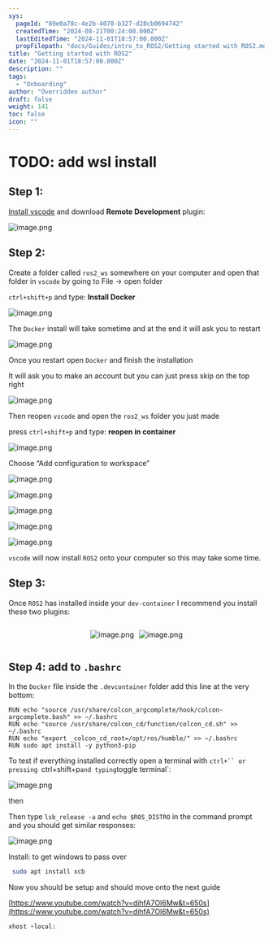 ```yaml
---
sys:
  pageId: "89e0a78c-4e2b-4070-b327-d28cb0694742"
  createdTime: "2024-08-21T00:24:00.000Z"
  lastEditedTime: "2024-11-01T18:57:00.000Z"
  propFilepath: "docs/Guides/intro_to_ROS2/Getting started with ROS2.md"
title: "Getting started with ROS2"
date: "2024-11-01T18:57:00.000Z"
description: ""
tags:
  - "Onboarding"
author: "Overridden author"
draft: false
weight: 141
toc: false
icon: ""
---
```


# TODO: add wsl install

## Step 1:

[Install vscode](https://code.visualstudio.com/download) and download **Remote Development** plugin:

![image.png](https://prod-files-secure.s3.us-west-2.amazonaws.com/d518164a-d88e-44d1-a4ee-3adb3bd8bce0/efb52993-1881-4a40-b95e-6f020334f022/image.png?X-Amz-Algorithm=AWS4-HMAC-SHA256&X-Amz-Content-Sha256=UNSIGNED-PAYLOAD&X-Amz-Credential=ASIAZI2LB466X7UC342G%2F20250224%2Fus-west-2%2Fs3%2Faws4_request&X-Amz-Date=20250224T230741Z&X-Amz-Expires=3600&X-Amz-Security-Token=IQoJb3JpZ2luX2VjEP7%2F%2F%2F%2F%2F%2F%2F%2F%2F%2FwEaCXVzLXdlc3QtMiJHMEUCID6TlyVjiSph5U2NCMKzIzddhmk%2FLtI%2FggDh%2F9h7%2Fj2xAiEA6Vtc%2BwtgaQNaUVQw9ujPai%2BbhJhSW%2FA1Qz2c8yzDDAAq%2FwMINxAAGgw2Mzc0MjMxODM4MDUiDKAqDlvzgxqVWz%2FC3SrcA7EJ3NaNFkx4Dx7H3aEnwajGo1gtWaf5lDJS%2BAtbmnKRCLzWZgYLAnLD2lIwX2tcGDLUcjOqXrhD8aghilICMQ%2F6AGspQtxyEIB1k8rD7tdB%2FuqL7b9%2FykBDVg3PM76CjfUS%2FrIBR4JaJoi%2F8ct8oLFtNfChRdAbsTgqYOFGjMCrW64uzyXSKLMDx32sf0MVd3RQ4UfUXAv0JR2MEbf0nAl4itd6XaPVjbKdaaWkhn%2FIX4T4dy8Hk2QZelve306xBLtqtDRhqlAS%2FQr6S0lWY%2BJOF1UTL8AZGY2Tpwn8dzpzgVQbIK8RkfnKSnyf1bgltAs5zyTPwHsOKnktJY34W2othCQ5a0Q1XSjpEoLZHJIHhLDNxYGagLkEKq2x1b4SrpFYfH8DuJuzeQpi3PBySd8rRzxSb%2BRK1Dm6ZntHhDBrxPXRRydZIIkIkuiQSFHEO8fj926LRxi1Vpau2T6Llk8Bh4LgsKD5OHXrs2e9Qv2CZkTsHBGZWEmY5pi6TK7ksz4tIVLNERHWrTACJdmUTAtp5cJ3Aqzj6V1ZsbLFSJ2xTprJ1qlwahKDj%2BkkB6n3fw2MhMcnM2uYTedGBANrqfCBHJzurPh4ItRT93jxEZRAbXeWOeMzjg6bIFF6MNLV870GOqUBIfpyo3b1%2BOuj0ZOuhQ1TKRxTcbez6u1QsHHYhWAWe2SqTqXozPb5FcJd1Y2MlT%2FYfKor%2BsgaAM5VRaxhLkH2KHgD6NTt3kKPtM3OOIzN4WPcaIyddkLz4bo3V%2BqCgvpULmrjsY%2BUZ1JmnTS5GCcQDSWUhdDZmWPtH1Az%2F%2Fj02tY9o2TBHBq5D3GihzHmuoWPiVZVxJe9SW3dT0RYap5YpJzKKjUe&X-Amz-Signature=2194e1545f1be04a982cb87cb83af2d3f08d5da573819fe49c9e469923ca5d65&X-Amz-SignedHeaders=host&x-id=GetObject)

## Step 2:

Create a folder called `ros2_ws` somewhere on your computer and open that folder in `vscode` by going to File → open folder 

`ctrl+shift+p` and type: **Install Docker**

![image.png](https://prod-files-secure.s3.us-west-2.amazonaws.com/d518164a-d88e-44d1-a4ee-3adb3bd8bce0/2269dc0e-1cd5-47ff-bceb-c04ad9b2eab0/image.png?X-Amz-Algorithm=AWS4-HMAC-SHA256&X-Amz-Content-Sha256=UNSIGNED-PAYLOAD&X-Amz-Credential=ASIAZI2LB466X7UC342G%2F20250224%2Fus-west-2%2Fs3%2Faws4_request&X-Amz-Date=20250224T230741Z&X-Amz-Expires=3600&X-Amz-Security-Token=IQoJb3JpZ2luX2VjEP7%2F%2F%2F%2F%2F%2F%2F%2F%2F%2FwEaCXVzLXdlc3QtMiJHMEUCID6TlyVjiSph5U2NCMKzIzddhmk%2FLtI%2FggDh%2F9h7%2Fj2xAiEA6Vtc%2BwtgaQNaUVQw9ujPai%2BbhJhSW%2FA1Qz2c8yzDDAAq%2FwMINxAAGgw2Mzc0MjMxODM4MDUiDKAqDlvzgxqVWz%2FC3SrcA7EJ3NaNFkx4Dx7H3aEnwajGo1gtWaf5lDJS%2BAtbmnKRCLzWZgYLAnLD2lIwX2tcGDLUcjOqXrhD8aghilICMQ%2F6AGspQtxyEIB1k8rD7tdB%2FuqL7b9%2FykBDVg3PM76CjfUS%2FrIBR4JaJoi%2F8ct8oLFtNfChRdAbsTgqYOFGjMCrW64uzyXSKLMDx32sf0MVd3RQ4UfUXAv0JR2MEbf0nAl4itd6XaPVjbKdaaWkhn%2FIX4T4dy8Hk2QZelve306xBLtqtDRhqlAS%2FQr6S0lWY%2BJOF1UTL8AZGY2Tpwn8dzpzgVQbIK8RkfnKSnyf1bgltAs5zyTPwHsOKnktJY34W2othCQ5a0Q1XSjpEoLZHJIHhLDNxYGagLkEKq2x1b4SrpFYfH8DuJuzeQpi3PBySd8rRzxSb%2BRK1Dm6ZntHhDBrxPXRRydZIIkIkuiQSFHEO8fj926LRxi1Vpau2T6Llk8Bh4LgsKD5OHXrs2e9Qv2CZkTsHBGZWEmY5pi6TK7ksz4tIVLNERHWrTACJdmUTAtp5cJ3Aqzj6V1ZsbLFSJ2xTprJ1qlwahKDj%2BkkB6n3fw2MhMcnM2uYTedGBANrqfCBHJzurPh4ItRT93jxEZRAbXeWOeMzjg6bIFF6MNLV870GOqUBIfpyo3b1%2BOuj0ZOuhQ1TKRxTcbez6u1QsHHYhWAWe2SqTqXozPb5FcJd1Y2MlT%2FYfKor%2BsgaAM5VRaxhLkH2KHgD6NTt3kKPtM3OOIzN4WPcaIyddkLz4bo3V%2BqCgvpULmrjsY%2BUZ1JmnTS5GCcQDSWUhdDZmWPtH1Az%2F%2Fj02tY9o2TBHBq5D3GihzHmuoWPiVZVxJe9SW3dT0RYap5YpJzKKjUe&X-Amz-Signature=1e36c061701aff4cd27e3f60d9ebe71d037b0283b5a258701394498f2ccc8019&X-Amz-SignedHeaders=host&x-id=GetObject)

The `Docker` install will take sometime and at the end it will ask you to restart

![image.png](https://prod-files-secure.s3.us-west-2.amazonaws.com/d518164a-d88e-44d1-a4ee-3adb3bd8bce0/ed233f78-be33-4b1f-b89c-9c346c0e961e/image.png?X-Amz-Algorithm=AWS4-HMAC-SHA256&X-Amz-Content-Sha256=UNSIGNED-PAYLOAD&X-Amz-Credential=ASIAZI2LB466X7UC342G%2F20250224%2Fus-west-2%2Fs3%2Faws4_request&X-Amz-Date=20250224T230741Z&X-Amz-Expires=3600&X-Amz-Security-Token=IQoJb3JpZ2luX2VjEP7%2F%2F%2F%2F%2F%2F%2F%2F%2F%2FwEaCXVzLXdlc3QtMiJHMEUCID6TlyVjiSph5U2NCMKzIzddhmk%2FLtI%2FggDh%2F9h7%2Fj2xAiEA6Vtc%2BwtgaQNaUVQw9ujPai%2BbhJhSW%2FA1Qz2c8yzDDAAq%2FwMINxAAGgw2Mzc0MjMxODM4MDUiDKAqDlvzgxqVWz%2FC3SrcA7EJ3NaNFkx4Dx7H3aEnwajGo1gtWaf5lDJS%2BAtbmnKRCLzWZgYLAnLD2lIwX2tcGDLUcjOqXrhD8aghilICMQ%2F6AGspQtxyEIB1k8rD7tdB%2FuqL7b9%2FykBDVg3PM76CjfUS%2FrIBR4JaJoi%2F8ct8oLFtNfChRdAbsTgqYOFGjMCrW64uzyXSKLMDx32sf0MVd3RQ4UfUXAv0JR2MEbf0nAl4itd6XaPVjbKdaaWkhn%2FIX4T4dy8Hk2QZelve306xBLtqtDRhqlAS%2FQr6S0lWY%2BJOF1UTL8AZGY2Tpwn8dzpzgVQbIK8RkfnKSnyf1bgltAs5zyTPwHsOKnktJY34W2othCQ5a0Q1XSjpEoLZHJIHhLDNxYGagLkEKq2x1b4SrpFYfH8DuJuzeQpi3PBySd8rRzxSb%2BRK1Dm6ZntHhDBrxPXRRydZIIkIkuiQSFHEO8fj926LRxi1Vpau2T6Llk8Bh4LgsKD5OHXrs2e9Qv2CZkTsHBGZWEmY5pi6TK7ksz4tIVLNERHWrTACJdmUTAtp5cJ3Aqzj6V1ZsbLFSJ2xTprJ1qlwahKDj%2BkkB6n3fw2MhMcnM2uYTedGBANrqfCBHJzurPh4ItRT93jxEZRAbXeWOeMzjg6bIFF6MNLV870GOqUBIfpyo3b1%2BOuj0ZOuhQ1TKRxTcbez6u1QsHHYhWAWe2SqTqXozPb5FcJd1Y2MlT%2FYfKor%2BsgaAM5VRaxhLkH2KHgD6NTt3kKPtM3OOIzN4WPcaIyddkLz4bo3V%2BqCgvpULmrjsY%2BUZ1JmnTS5GCcQDSWUhdDZmWPtH1Az%2F%2Fj02tY9o2TBHBq5D3GihzHmuoWPiVZVxJe9SW3dT0RYap5YpJzKKjUe&X-Amz-Signature=01f28fb12a15c5d2462ac3f659819c33c1542bbd4b109f71a7d780038254c5c1&X-Amz-SignedHeaders=host&x-id=GetObject)

Once you restart open `Docker` and finish the installation

It will ask you to make an account but you can just press skip on the top right

![image.png](https://prod-files-secure.s3.us-west-2.amazonaws.com/d518164a-d88e-44d1-a4ee-3adb3bd8bce0/21010ad9-1659-4fd9-9f59-9932a09b2a3d/image.png?X-Amz-Algorithm=AWS4-HMAC-SHA256&X-Amz-Content-Sha256=UNSIGNED-PAYLOAD&X-Amz-Credential=ASIAZI2LB466X7UC342G%2F20250224%2Fus-west-2%2Fs3%2Faws4_request&X-Amz-Date=20250224T230741Z&X-Amz-Expires=3600&X-Amz-Security-Token=IQoJb3JpZ2luX2VjEP7%2F%2F%2F%2F%2F%2F%2F%2F%2F%2FwEaCXVzLXdlc3QtMiJHMEUCID6TlyVjiSph5U2NCMKzIzddhmk%2FLtI%2FggDh%2F9h7%2Fj2xAiEA6Vtc%2BwtgaQNaUVQw9ujPai%2BbhJhSW%2FA1Qz2c8yzDDAAq%2FwMINxAAGgw2Mzc0MjMxODM4MDUiDKAqDlvzgxqVWz%2FC3SrcA7EJ3NaNFkx4Dx7H3aEnwajGo1gtWaf5lDJS%2BAtbmnKRCLzWZgYLAnLD2lIwX2tcGDLUcjOqXrhD8aghilICMQ%2F6AGspQtxyEIB1k8rD7tdB%2FuqL7b9%2FykBDVg3PM76CjfUS%2FrIBR4JaJoi%2F8ct8oLFtNfChRdAbsTgqYOFGjMCrW64uzyXSKLMDx32sf0MVd3RQ4UfUXAv0JR2MEbf0nAl4itd6XaPVjbKdaaWkhn%2FIX4T4dy8Hk2QZelve306xBLtqtDRhqlAS%2FQr6S0lWY%2BJOF1UTL8AZGY2Tpwn8dzpzgVQbIK8RkfnKSnyf1bgltAs5zyTPwHsOKnktJY34W2othCQ5a0Q1XSjpEoLZHJIHhLDNxYGagLkEKq2x1b4SrpFYfH8DuJuzeQpi3PBySd8rRzxSb%2BRK1Dm6ZntHhDBrxPXRRydZIIkIkuiQSFHEO8fj926LRxi1Vpau2T6Llk8Bh4LgsKD5OHXrs2e9Qv2CZkTsHBGZWEmY5pi6TK7ksz4tIVLNERHWrTACJdmUTAtp5cJ3Aqzj6V1ZsbLFSJ2xTprJ1qlwahKDj%2BkkB6n3fw2MhMcnM2uYTedGBANrqfCBHJzurPh4ItRT93jxEZRAbXeWOeMzjg6bIFF6MNLV870GOqUBIfpyo3b1%2BOuj0ZOuhQ1TKRxTcbez6u1QsHHYhWAWe2SqTqXozPb5FcJd1Y2MlT%2FYfKor%2BsgaAM5VRaxhLkH2KHgD6NTt3kKPtM3OOIzN4WPcaIyddkLz4bo3V%2BqCgvpULmrjsY%2BUZ1JmnTS5GCcQDSWUhdDZmWPtH1Az%2F%2Fj02tY9o2TBHBq5D3GihzHmuoWPiVZVxJe9SW3dT0RYap5YpJzKKjUe&X-Amz-Signature=e33a795d5edf47404e8bcb6018544ed2397f4a6e8163fba30e04c5fbf0cea8d8&X-Amz-SignedHeaders=host&x-id=GetObject)

Then reopen `vscode` and open the `ros2_ws` folder you just made

press `ctrl+shift+p` and type: **reopen in container**

![image.png](https://prod-files-secure.s3.us-west-2.amazonaws.com/d518164a-d88e-44d1-a4ee-3adb3bd8bce0/4e93b8c2-41ad-488c-8095-c74205196118/image.png?X-Amz-Algorithm=AWS4-HMAC-SHA256&X-Amz-Content-Sha256=UNSIGNED-PAYLOAD&X-Amz-Credential=ASIAZI2LB466X7UC342G%2F20250224%2Fus-west-2%2Fs3%2Faws4_request&X-Amz-Date=20250224T230741Z&X-Amz-Expires=3600&X-Amz-Security-Token=IQoJb3JpZ2luX2VjEP7%2F%2F%2F%2F%2F%2F%2F%2F%2F%2FwEaCXVzLXdlc3QtMiJHMEUCID6TlyVjiSph5U2NCMKzIzddhmk%2FLtI%2FggDh%2F9h7%2Fj2xAiEA6Vtc%2BwtgaQNaUVQw9ujPai%2BbhJhSW%2FA1Qz2c8yzDDAAq%2FwMINxAAGgw2Mzc0MjMxODM4MDUiDKAqDlvzgxqVWz%2FC3SrcA7EJ3NaNFkx4Dx7H3aEnwajGo1gtWaf5lDJS%2BAtbmnKRCLzWZgYLAnLD2lIwX2tcGDLUcjOqXrhD8aghilICMQ%2F6AGspQtxyEIB1k8rD7tdB%2FuqL7b9%2FykBDVg3PM76CjfUS%2FrIBR4JaJoi%2F8ct8oLFtNfChRdAbsTgqYOFGjMCrW64uzyXSKLMDx32sf0MVd3RQ4UfUXAv0JR2MEbf0nAl4itd6XaPVjbKdaaWkhn%2FIX4T4dy8Hk2QZelve306xBLtqtDRhqlAS%2FQr6S0lWY%2BJOF1UTL8AZGY2Tpwn8dzpzgVQbIK8RkfnKSnyf1bgltAs5zyTPwHsOKnktJY34W2othCQ5a0Q1XSjpEoLZHJIHhLDNxYGagLkEKq2x1b4SrpFYfH8DuJuzeQpi3PBySd8rRzxSb%2BRK1Dm6ZntHhDBrxPXRRydZIIkIkuiQSFHEO8fj926LRxi1Vpau2T6Llk8Bh4LgsKD5OHXrs2e9Qv2CZkTsHBGZWEmY5pi6TK7ksz4tIVLNERHWrTACJdmUTAtp5cJ3Aqzj6V1ZsbLFSJ2xTprJ1qlwahKDj%2BkkB6n3fw2MhMcnM2uYTedGBANrqfCBHJzurPh4ItRT93jxEZRAbXeWOeMzjg6bIFF6MNLV870GOqUBIfpyo3b1%2BOuj0ZOuhQ1TKRxTcbez6u1QsHHYhWAWe2SqTqXozPb5FcJd1Y2MlT%2FYfKor%2BsgaAM5VRaxhLkH2KHgD6NTt3kKPtM3OOIzN4WPcaIyddkLz4bo3V%2BqCgvpULmrjsY%2BUZ1JmnTS5GCcQDSWUhdDZmWPtH1Az%2F%2Fj02tY9o2TBHBq5D3GihzHmuoWPiVZVxJe9SW3dT0RYap5YpJzKKjUe&X-Amz-Signature=edfffc2a8cd2567b7f22ee8e0ff65c7dc20a98dd57a84df3d609844dcda619de&X-Amz-SignedHeaders=host&x-id=GetObject)

Choose “Add configuration to workspace”

![image.png](https://prod-files-secure.s3.us-west-2.amazonaws.com/d518164a-d88e-44d1-a4ee-3adb3bd8bce0/9560b282-5060-4989-ba37-97e7b2c22476/image.png?X-Amz-Algorithm=AWS4-HMAC-SHA256&X-Amz-Content-Sha256=UNSIGNED-PAYLOAD&X-Amz-Credential=ASIAZI2LB466X7UC342G%2F20250224%2Fus-west-2%2Fs3%2Faws4_request&X-Amz-Date=20250224T230741Z&X-Amz-Expires=3600&X-Amz-Security-Token=IQoJb3JpZ2luX2VjEP7%2F%2F%2F%2F%2F%2F%2F%2F%2F%2FwEaCXVzLXdlc3QtMiJHMEUCID6TlyVjiSph5U2NCMKzIzddhmk%2FLtI%2FggDh%2F9h7%2Fj2xAiEA6Vtc%2BwtgaQNaUVQw9ujPai%2BbhJhSW%2FA1Qz2c8yzDDAAq%2FwMINxAAGgw2Mzc0MjMxODM4MDUiDKAqDlvzgxqVWz%2FC3SrcA7EJ3NaNFkx4Dx7H3aEnwajGo1gtWaf5lDJS%2BAtbmnKRCLzWZgYLAnLD2lIwX2tcGDLUcjOqXrhD8aghilICMQ%2F6AGspQtxyEIB1k8rD7tdB%2FuqL7b9%2FykBDVg3PM76CjfUS%2FrIBR4JaJoi%2F8ct8oLFtNfChRdAbsTgqYOFGjMCrW64uzyXSKLMDx32sf0MVd3RQ4UfUXAv0JR2MEbf0nAl4itd6XaPVjbKdaaWkhn%2FIX4T4dy8Hk2QZelve306xBLtqtDRhqlAS%2FQr6S0lWY%2BJOF1UTL8AZGY2Tpwn8dzpzgVQbIK8RkfnKSnyf1bgltAs5zyTPwHsOKnktJY34W2othCQ5a0Q1XSjpEoLZHJIHhLDNxYGagLkEKq2x1b4SrpFYfH8DuJuzeQpi3PBySd8rRzxSb%2BRK1Dm6ZntHhDBrxPXRRydZIIkIkuiQSFHEO8fj926LRxi1Vpau2T6Llk8Bh4LgsKD5OHXrs2e9Qv2CZkTsHBGZWEmY5pi6TK7ksz4tIVLNERHWrTACJdmUTAtp5cJ3Aqzj6V1ZsbLFSJ2xTprJ1qlwahKDj%2BkkB6n3fw2MhMcnM2uYTedGBANrqfCBHJzurPh4ItRT93jxEZRAbXeWOeMzjg6bIFF6MNLV870GOqUBIfpyo3b1%2BOuj0ZOuhQ1TKRxTcbez6u1QsHHYhWAWe2SqTqXozPb5FcJd1Y2MlT%2FYfKor%2BsgaAM5VRaxhLkH2KHgD6NTt3kKPtM3OOIzN4WPcaIyddkLz4bo3V%2BqCgvpULmrjsY%2BUZ1JmnTS5GCcQDSWUhdDZmWPtH1Az%2F%2Fj02tY9o2TBHBq5D3GihzHmuoWPiVZVxJe9SW3dT0RYap5YpJzKKjUe&X-Amz-Signature=dac943a2c90f28b4461061cde0c5c4dce41b5cb6afdffaa887f0d3f5901932f0&X-Amz-SignedHeaders=host&x-id=GetObject)

![image.png](https://prod-files-secure.s3.us-west-2.amazonaws.com/d518164a-d88e-44d1-a4ee-3adb3bd8bce0/2ee63f81-886b-48e8-a553-dc6e5eac99e4/image.png?X-Amz-Algorithm=AWS4-HMAC-SHA256&X-Amz-Content-Sha256=UNSIGNED-PAYLOAD&X-Amz-Credential=ASIAZI2LB466X7UC342G%2F20250224%2Fus-west-2%2Fs3%2Faws4_request&X-Amz-Date=20250224T230741Z&X-Amz-Expires=3600&X-Amz-Security-Token=IQoJb3JpZ2luX2VjEP7%2F%2F%2F%2F%2F%2F%2F%2F%2F%2FwEaCXVzLXdlc3QtMiJHMEUCID6TlyVjiSph5U2NCMKzIzddhmk%2FLtI%2FggDh%2F9h7%2Fj2xAiEA6Vtc%2BwtgaQNaUVQw9ujPai%2BbhJhSW%2FA1Qz2c8yzDDAAq%2FwMINxAAGgw2Mzc0MjMxODM4MDUiDKAqDlvzgxqVWz%2FC3SrcA7EJ3NaNFkx4Dx7H3aEnwajGo1gtWaf5lDJS%2BAtbmnKRCLzWZgYLAnLD2lIwX2tcGDLUcjOqXrhD8aghilICMQ%2F6AGspQtxyEIB1k8rD7tdB%2FuqL7b9%2FykBDVg3PM76CjfUS%2FrIBR4JaJoi%2F8ct8oLFtNfChRdAbsTgqYOFGjMCrW64uzyXSKLMDx32sf0MVd3RQ4UfUXAv0JR2MEbf0nAl4itd6XaPVjbKdaaWkhn%2FIX4T4dy8Hk2QZelve306xBLtqtDRhqlAS%2FQr6S0lWY%2BJOF1UTL8AZGY2Tpwn8dzpzgVQbIK8RkfnKSnyf1bgltAs5zyTPwHsOKnktJY34W2othCQ5a0Q1XSjpEoLZHJIHhLDNxYGagLkEKq2x1b4SrpFYfH8DuJuzeQpi3PBySd8rRzxSb%2BRK1Dm6ZntHhDBrxPXRRydZIIkIkuiQSFHEO8fj926LRxi1Vpau2T6Llk8Bh4LgsKD5OHXrs2e9Qv2CZkTsHBGZWEmY5pi6TK7ksz4tIVLNERHWrTACJdmUTAtp5cJ3Aqzj6V1ZsbLFSJ2xTprJ1qlwahKDj%2BkkB6n3fw2MhMcnM2uYTedGBANrqfCBHJzurPh4ItRT93jxEZRAbXeWOeMzjg6bIFF6MNLV870GOqUBIfpyo3b1%2BOuj0ZOuhQ1TKRxTcbez6u1QsHHYhWAWe2SqTqXozPb5FcJd1Y2MlT%2FYfKor%2BsgaAM5VRaxhLkH2KHgD6NTt3kKPtM3OOIzN4WPcaIyddkLz4bo3V%2BqCgvpULmrjsY%2BUZ1JmnTS5GCcQDSWUhdDZmWPtH1Az%2F%2Fj02tY9o2TBHBq5D3GihzHmuoWPiVZVxJe9SW3dT0RYap5YpJzKKjUe&X-Amz-Signature=f96dbb2f1b30a4e9c2460b017e7edd86ea33e693826377abc789156f5157640b&X-Amz-SignedHeaders=host&x-id=GetObject)

![image.png](https://prod-files-secure.s3.us-west-2.amazonaws.com/d518164a-d88e-44d1-a4ee-3adb3bd8bce0/ae1580b2-b048-407e-aed9-b584224a7a04/image.png?X-Amz-Algorithm=AWS4-HMAC-SHA256&X-Amz-Content-Sha256=UNSIGNED-PAYLOAD&X-Amz-Credential=ASIAZI2LB466X7UC342G%2F20250224%2Fus-west-2%2Fs3%2Faws4_request&X-Amz-Date=20250224T230741Z&X-Amz-Expires=3600&X-Amz-Security-Token=IQoJb3JpZ2luX2VjEP7%2F%2F%2F%2F%2F%2F%2F%2F%2F%2FwEaCXVzLXdlc3QtMiJHMEUCID6TlyVjiSph5U2NCMKzIzddhmk%2FLtI%2FggDh%2F9h7%2Fj2xAiEA6Vtc%2BwtgaQNaUVQw9ujPai%2BbhJhSW%2FA1Qz2c8yzDDAAq%2FwMINxAAGgw2Mzc0MjMxODM4MDUiDKAqDlvzgxqVWz%2FC3SrcA7EJ3NaNFkx4Dx7H3aEnwajGo1gtWaf5lDJS%2BAtbmnKRCLzWZgYLAnLD2lIwX2tcGDLUcjOqXrhD8aghilICMQ%2F6AGspQtxyEIB1k8rD7tdB%2FuqL7b9%2FykBDVg3PM76CjfUS%2FrIBR4JaJoi%2F8ct8oLFtNfChRdAbsTgqYOFGjMCrW64uzyXSKLMDx32sf0MVd3RQ4UfUXAv0JR2MEbf0nAl4itd6XaPVjbKdaaWkhn%2FIX4T4dy8Hk2QZelve306xBLtqtDRhqlAS%2FQr6S0lWY%2BJOF1UTL8AZGY2Tpwn8dzpzgVQbIK8RkfnKSnyf1bgltAs5zyTPwHsOKnktJY34W2othCQ5a0Q1XSjpEoLZHJIHhLDNxYGagLkEKq2x1b4SrpFYfH8DuJuzeQpi3PBySd8rRzxSb%2BRK1Dm6ZntHhDBrxPXRRydZIIkIkuiQSFHEO8fj926LRxi1Vpau2T6Llk8Bh4LgsKD5OHXrs2e9Qv2CZkTsHBGZWEmY5pi6TK7ksz4tIVLNERHWrTACJdmUTAtp5cJ3Aqzj6V1ZsbLFSJ2xTprJ1qlwahKDj%2BkkB6n3fw2MhMcnM2uYTedGBANrqfCBHJzurPh4ItRT93jxEZRAbXeWOeMzjg6bIFF6MNLV870GOqUBIfpyo3b1%2BOuj0ZOuhQ1TKRxTcbez6u1QsHHYhWAWe2SqTqXozPb5FcJd1Y2MlT%2FYfKor%2BsgaAM5VRaxhLkH2KHgD6NTt3kKPtM3OOIzN4WPcaIyddkLz4bo3V%2BqCgvpULmrjsY%2BUZ1JmnTS5GCcQDSWUhdDZmWPtH1Az%2F%2Fj02tY9o2TBHBq5D3GihzHmuoWPiVZVxJe9SW3dT0RYap5YpJzKKjUe&X-Amz-Signature=748dedcd50e5182ec2d0040aa603b25d7f0bc4da4d50e5e44ec4726d505cd409&X-Amz-SignedHeaders=host&x-id=GetObject)

![image.png](https://prod-files-secure.s3.us-west-2.amazonaws.com/d518164a-d88e-44d1-a4ee-3adb3bd8bce0/53255b28-f75e-430f-b9e3-c0ac8577e42b/image.png?X-Amz-Algorithm=AWS4-HMAC-SHA256&X-Amz-Content-Sha256=UNSIGNED-PAYLOAD&X-Amz-Credential=ASIAZI2LB466X7UC342G%2F20250224%2Fus-west-2%2Fs3%2Faws4_request&X-Amz-Date=20250224T230741Z&X-Amz-Expires=3600&X-Amz-Security-Token=IQoJb3JpZ2luX2VjEP7%2F%2F%2F%2F%2F%2F%2F%2F%2F%2FwEaCXVzLXdlc3QtMiJHMEUCID6TlyVjiSph5U2NCMKzIzddhmk%2FLtI%2FggDh%2F9h7%2Fj2xAiEA6Vtc%2BwtgaQNaUVQw9ujPai%2BbhJhSW%2FA1Qz2c8yzDDAAq%2FwMINxAAGgw2Mzc0MjMxODM4MDUiDKAqDlvzgxqVWz%2FC3SrcA7EJ3NaNFkx4Dx7H3aEnwajGo1gtWaf5lDJS%2BAtbmnKRCLzWZgYLAnLD2lIwX2tcGDLUcjOqXrhD8aghilICMQ%2F6AGspQtxyEIB1k8rD7tdB%2FuqL7b9%2FykBDVg3PM76CjfUS%2FrIBR4JaJoi%2F8ct8oLFtNfChRdAbsTgqYOFGjMCrW64uzyXSKLMDx32sf0MVd3RQ4UfUXAv0JR2MEbf0nAl4itd6XaPVjbKdaaWkhn%2FIX4T4dy8Hk2QZelve306xBLtqtDRhqlAS%2FQr6S0lWY%2BJOF1UTL8AZGY2Tpwn8dzpzgVQbIK8RkfnKSnyf1bgltAs5zyTPwHsOKnktJY34W2othCQ5a0Q1XSjpEoLZHJIHhLDNxYGagLkEKq2x1b4SrpFYfH8DuJuzeQpi3PBySd8rRzxSb%2BRK1Dm6ZntHhDBrxPXRRydZIIkIkuiQSFHEO8fj926LRxi1Vpau2T6Llk8Bh4LgsKD5OHXrs2e9Qv2CZkTsHBGZWEmY5pi6TK7ksz4tIVLNERHWrTACJdmUTAtp5cJ3Aqzj6V1ZsbLFSJ2xTprJ1qlwahKDj%2BkkB6n3fw2MhMcnM2uYTedGBANrqfCBHJzurPh4ItRT93jxEZRAbXeWOeMzjg6bIFF6MNLV870GOqUBIfpyo3b1%2BOuj0ZOuhQ1TKRxTcbez6u1QsHHYhWAWe2SqTqXozPb5FcJd1Y2MlT%2FYfKor%2BsgaAM5VRaxhLkH2KHgD6NTt3kKPtM3OOIzN4WPcaIyddkLz4bo3V%2BqCgvpULmrjsY%2BUZ1JmnTS5GCcQDSWUhdDZmWPtH1Az%2F%2Fj02tY9o2TBHBq5D3GihzHmuoWPiVZVxJe9SW3dT0RYap5YpJzKKjUe&X-Amz-Signature=52065bb7b1e8d564c66850baa04d35542c55b90ccc53b57e7af02df041b963ea&X-Amz-SignedHeaders=host&x-id=GetObject)

![image.png](https://prod-files-secure.s3.us-west-2.amazonaws.com/d518164a-d88e-44d1-a4ee-3adb3bd8bce0/7c562767-5af9-4ffb-97d1-327bcdf4ee00/image.png?X-Amz-Algorithm=AWS4-HMAC-SHA256&X-Amz-Content-Sha256=UNSIGNED-PAYLOAD&X-Amz-Credential=ASIAZI2LB466X7UC342G%2F20250224%2Fus-west-2%2Fs3%2Faws4_request&X-Amz-Date=20250224T230741Z&X-Amz-Expires=3600&X-Amz-Security-Token=IQoJb3JpZ2luX2VjEP7%2F%2F%2F%2F%2F%2F%2F%2F%2F%2FwEaCXVzLXdlc3QtMiJHMEUCID6TlyVjiSph5U2NCMKzIzddhmk%2FLtI%2FggDh%2F9h7%2Fj2xAiEA6Vtc%2BwtgaQNaUVQw9ujPai%2BbhJhSW%2FA1Qz2c8yzDDAAq%2FwMINxAAGgw2Mzc0MjMxODM4MDUiDKAqDlvzgxqVWz%2FC3SrcA7EJ3NaNFkx4Dx7H3aEnwajGo1gtWaf5lDJS%2BAtbmnKRCLzWZgYLAnLD2lIwX2tcGDLUcjOqXrhD8aghilICMQ%2F6AGspQtxyEIB1k8rD7tdB%2FuqL7b9%2FykBDVg3PM76CjfUS%2FrIBR4JaJoi%2F8ct8oLFtNfChRdAbsTgqYOFGjMCrW64uzyXSKLMDx32sf0MVd3RQ4UfUXAv0JR2MEbf0nAl4itd6XaPVjbKdaaWkhn%2FIX4T4dy8Hk2QZelve306xBLtqtDRhqlAS%2FQr6S0lWY%2BJOF1UTL8AZGY2Tpwn8dzpzgVQbIK8RkfnKSnyf1bgltAs5zyTPwHsOKnktJY34W2othCQ5a0Q1XSjpEoLZHJIHhLDNxYGagLkEKq2x1b4SrpFYfH8DuJuzeQpi3PBySd8rRzxSb%2BRK1Dm6ZntHhDBrxPXRRydZIIkIkuiQSFHEO8fj926LRxi1Vpau2T6Llk8Bh4LgsKD5OHXrs2e9Qv2CZkTsHBGZWEmY5pi6TK7ksz4tIVLNERHWrTACJdmUTAtp5cJ3Aqzj6V1ZsbLFSJ2xTprJ1qlwahKDj%2BkkB6n3fw2MhMcnM2uYTedGBANrqfCBHJzurPh4ItRT93jxEZRAbXeWOeMzjg6bIFF6MNLV870GOqUBIfpyo3b1%2BOuj0ZOuhQ1TKRxTcbez6u1QsHHYhWAWe2SqTqXozPb5FcJd1Y2MlT%2FYfKor%2BsgaAM5VRaxhLkH2KHgD6NTt3kKPtM3OOIzN4WPcaIyddkLz4bo3V%2BqCgvpULmrjsY%2BUZ1JmnTS5GCcQDSWUhdDZmWPtH1Az%2F%2Fj02tY9o2TBHBq5D3GihzHmuoWPiVZVxJe9SW3dT0RYap5YpJzKKjUe&X-Amz-Signature=2cbc05dfd3bdb52c5cece4b18e5fd614dfcb1bac21aa2b348f91c60728cce762&X-Amz-SignedHeaders=host&x-id=GetObject)

`vscode` will now install `ROS2` onto your computer so this may take some time.

## Step 3:

Once `ROS2` has installed inside your `dev-container` I recommend you install these two plugins:

<div style="display: flex;flex-direction: row; column-gap:10px; max-width: 630px;justify-content: center;">
<div>

![image.png](https://prod-files-secure.s3.us-west-2.amazonaws.com/d518164a-d88e-44d1-a4ee-3adb3bd8bce0/3fc3d550-5a54-4ba1-ba6b-faa01cdb7369/image.png?X-Amz-Algorithm=AWS4-HMAC-SHA256&X-Amz-Content-Sha256=UNSIGNED-PAYLOAD&X-Amz-Credential=ASIAZI2LB466R6YGVAXX%2F20250224%2Fus-west-2%2Fs3%2Faws4_request&X-Amz-Date=20250224T230745Z&X-Amz-Expires=3600&X-Amz-Security-Token=IQoJb3JpZ2luX2VjEP7%2F%2F%2F%2F%2F%2F%2F%2F%2F%2FwEaCXVzLXdlc3QtMiJHMEUCIQD%2F8FP5qSn8TT%2B1qwZSOJVYze4sSl%2FFQ8VtcR2PiTd9NAIgDLoXdbgG7yvNPPpBzOTCvoumkp8irWkIoLUA95BlXHYq%2FwMINxAAGgw2Mzc0MjMxODM4MDUiDMxcFHRokOkCVcZVMircAwsLCHtiLxpARJxWNuDH1u8ouYmQxFEHnZkxy8oqQ0LrBQ4fKiP2PWdfU3wiAn%2BUuV8HsGGTJg6seAjzHx5cqzt2vz%2Bjn%2ByYBZtwk3punZkX9ManODkeY%2FskEz9jhDRKlUe3jvfhOHOrk7wzq0sq5oWSnH0y2rW4KRMA2Gtzwpo817bYiq3RcaQGzb%2FqQViSJs%2BAWvZbabdeRHfoQnRnIu5i%2BMb6mLyLbspc3Rd0byTUooPspfcSvEPZ24T%2FQtFfiYH6Ms22jMb2N%2BF5rNDUUjDa2%2BD6kk6HQytlgrar4nn8NwOVjOtLiwIwmICBmGPKRjyLGHKWF%2BEZFNHMDvKqvTy4gcVVhjLbU5yI5HbnMYB59sAioPGXf%2FDH90OPRHwCg1RieDsyljTdbwogk6lUrLmEmTlLjxXT%2FOaF3nmc78HaHQ4R1uqK8FS7uPV7mP1pQyhqaEAeNhY4O6%2FogTr923X96mE2IysZNeAaH2FXWx33bh71CDhcpX4EQN06%2FKNgj8qAsi7RnS8kWswm5s9m2Tls90%2BMEuo6wAnx2VRwRzu0y6r2JPAIpyz8J0gOs%2BdPOYeCWHIb%2FkmMBt%2BKIn7jmwEFfRvqeua7nhNK684zTVE00tBbVv62FsSX6tPRMOvV870GOqUBaTodJjlzjSge7p7YN%2BtNbJSlrkQTqpQkjhDZaFhL47rt72bG2a0lz71gfzNZcVRqFVjDiaKUMPt76IsvyrOZofFXUltazjRb1GnpicfRq8xIW7Vt876UhhZpRK%2BHaJFDXFKzCjNvIX4EctiGSPdCXOB3nzH6R2vl8gB47ZAl5Dxn9JJTbCReeV4%2FP%2ByIIX8dIfNRU2GPBrhIhVU0ad%2BlJq%2F0wRdt&X-Amz-Signature=acb9bbe48e406e4cd3ffa4126016ce4e5cd4e90e57ae934f6efb0198d91f2e56&X-Amz-SignedHeaders=host&x-id=GetObject)

</div>
<div>

![image.png](https://prod-files-secure.s3.us-west-2.amazonaws.com/d518164a-d88e-44d1-a4ee-3adb3bd8bce0/d994cc66-13c2-4093-a5a3-f84cf4601a82/image.png?X-Amz-Algorithm=AWS4-HMAC-SHA256&X-Amz-Content-Sha256=UNSIGNED-PAYLOAD&X-Amz-Credential=ASIAZI2LB466RL6LKK3A%2F20250224%2Fus-west-2%2Fs3%2Faws4_request&X-Amz-Date=20250224T230746Z&X-Amz-Expires=3600&X-Amz-Security-Token=IQoJb3JpZ2luX2VjEP7%2F%2F%2F%2F%2F%2F%2F%2F%2F%2FwEaCXVzLXdlc3QtMiJGMEQCIDYvl2d523zlhP%2FdYAsRdismAS1M%2BYWa4IefKfFfnNmhAiBjtQt4WqyagTzkfY0BQrh82Vi0yIafokJqKzb%2BD9hb4Sr%2FAwg3EAAaDDYzNzQyMzE4MzgwNSIMEjlwvUD0MUN9YE9GKtwDaFIAigJSBz7CAWmp8C2GYGu1h5Dtbur0kr9d0VjQs2Ml%2FxwU2iKX%2F7cglugCSVSekhNSIrb0RQMLKaVbKjBnM6B2rtG72nUW%2BmDsweIUnYMSccKLUShtRVRvihCEWgVtoAo86HqKA7CyC5bBt%2FCVl8ld9r8pxWq0l2ivFgNwmcBz%2FBO%2FynjoxsQ6Ugoq8YFFC%2BRXm2rkqJvsEOvFNx0OVMoLm5AdFqUm%2F61uXwXmuDp%2FW4d0ZjaUipXDMSPklOEqAoojTV4qv8CCx0DNOJZxs%2FCpR4qoLpFUwWvRFUxYQJ0USu5q44TADVdMFR2enyxIyPjCY0KqSs1FH5e2oP39vDecksWQ9KclDUK5rfoowne%2BrVu9Ju1W94T%2BCicBNQUoARDTC6ExIB%2Fnj0HG9dXCutUWneXDSVwkY8tMmnD2fQar7LD1Iwv2DeSsxu8s8GcH4EC6%2F%2BqQjAKcto%2B2vF3vU7KO4RC0dmAi%2BsDqvX6b%2Bz5Ukb4fryys11ng62KHOakNpH8ZwL698ZCZHCW%2FUKO7P8EfxYtFuIfQHc1BbkduAUHOO9Lm89oh5ItaW6wbPaOdvUTAnF9IdnoWJxF4OyDh9zzhj1rwOeasdjSYeOJicvgXP8HDIodgKeXJrFww3dXzvQY6pgFL4JIdxgOGCrLz8MlsV07lJBMPS1Fz1PcrXGGx7ils3hOOIpIdewl5fMQQHanx1Lpljihk%2Fn%2BYO0TsEW09Y5gUHvlg9Wj32f402h%2FWHlUKaAjEXyDochFs3rTObnDHj08vGZQLGFPyxDsK2y4qq2WLps85AcMHyt7vS8B%2FauJr4gBYCILU2OHjSNO4zxh3cJSOAEkxiQNDn6Vl2FQh98U%2Blx3M6PhZ&X-Amz-Signature=eea83cfbf1054dfbc0b9dcb6e3a0fafe63382bb4eaeeec216acd977e1a6926ad&X-Amz-SignedHeaders=host&x-id=GetObject)

</div>
</div>

## Step 4: add to `.bashrc`

In the `Docker` file inside the `.devcontainer` folder add this line at the very bottom: 

```docker
RUN echo "source /usr/share/colcon_argcomplete/hook/colcon-argcomplete.bash" >> ~/.bashrc
RUN echo "source /usr/share/colcon_cd/function/colcon_cd.sh" >> ~/.bashrc
RUN echo "export _colcon_cd_root=/opt/ros/humble/" >> ~/.bashrc
RUN sudo apt install -y python3-pip 
```

To test if everything installed correctly open a terminal with `ctrl+`` or pressing `ctrl+shift+p` and typing `toggle terminal`:

![image.png](https://prod-files-secure.s3.us-west-2.amazonaws.com/d518164a-d88e-44d1-a4ee-3adb3bd8bce0/6a4943d8-b04e-4c02-9a58-775f3384d1a5/image.png?X-Amz-Algorithm=AWS4-HMAC-SHA256&X-Amz-Content-Sha256=UNSIGNED-PAYLOAD&X-Amz-Credential=ASIAZI2LB466X7UC342G%2F20250224%2Fus-west-2%2Fs3%2Faws4_request&X-Amz-Date=20250224T230741Z&X-Amz-Expires=3600&X-Amz-Security-Token=IQoJb3JpZ2luX2VjEP7%2F%2F%2F%2F%2F%2F%2F%2F%2F%2FwEaCXVzLXdlc3QtMiJHMEUCID6TlyVjiSph5U2NCMKzIzddhmk%2FLtI%2FggDh%2F9h7%2Fj2xAiEA6Vtc%2BwtgaQNaUVQw9ujPai%2BbhJhSW%2FA1Qz2c8yzDDAAq%2FwMINxAAGgw2Mzc0MjMxODM4MDUiDKAqDlvzgxqVWz%2FC3SrcA7EJ3NaNFkx4Dx7H3aEnwajGo1gtWaf5lDJS%2BAtbmnKRCLzWZgYLAnLD2lIwX2tcGDLUcjOqXrhD8aghilICMQ%2F6AGspQtxyEIB1k8rD7tdB%2FuqL7b9%2FykBDVg3PM76CjfUS%2FrIBR4JaJoi%2F8ct8oLFtNfChRdAbsTgqYOFGjMCrW64uzyXSKLMDx32sf0MVd3RQ4UfUXAv0JR2MEbf0nAl4itd6XaPVjbKdaaWkhn%2FIX4T4dy8Hk2QZelve306xBLtqtDRhqlAS%2FQr6S0lWY%2BJOF1UTL8AZGY2Tpwn8dzpzgVQbIK8RkfnKSnyf1bgltAs5zyTPwHsOKnktJY34W2othCQ5a0Q1XSjpEoLZHJIHhLDNxYGagLkEKq2x1b4SrpFYfH8DuJuzeQpi3PBySd8rRzxSb%2BRK1Dm6ZntHhDBrxPXRRydZIIkIkuiQSFHEO8fj926LRxi1Vpau2T6Llk8Bh4LgsKD5OHXrs2e9Qv2CZkTsHBGZWEmY5pi6TK7ksz4tIVLNERHWrTACJdmUTAtp5cJ3Aqzj6V1ZsbLFSJ2xTprJ1qlwahKDj%2BkkB6n3fw2MhMcnM2uYTedGBANrqfCBHJzurPh4ItRT93jxEZRAbXeWOeMzjg6bIFF6MNLV870GOqUBIfpyo3b1%2BOuj0ZOuhQ1TKRxTcbez6u1QsHHYhWAWe2SqTqXozPb5FcJd1Y2MlT%2FYfKor%2BsgaAM5VRaxhLkH2KHgD6NTt3kKPtM3OOIzN4WPcaIyddkLz4bo3V%2BqCgvpULmrjsY%2BUZ1JmnTS5GCcQDSWUhdDZmWPtH1Az%2F%2Fj02tY9o2TBHBq5D3GihzHmuoWPiVZVxJe9SW3dT0RYap5YpJzKKjUe&X-Amz-Signature=2dc35a0e1ac30015461fe2c76a3277ed55422916e1aba2826167cc0da5d06588&X-Amz-SignedHeaders=host&x-id=GetObject)

then 

Then type `lsb_release -a` and `echo $ROS_DISTRO` in the command prompt and you should get similar responses:

![image.png](https://prod-files-secure.s3.us-west-2.amazonaws.com/d518164a-d88e-44d1-a4ee-3adb3bd8bce0/3e635dec-a805-4e85-8b9e-d000e5b71a4e/image.png?X-Amz-Algorithm=AWS4-HMAC-SHA256&X-Amz-Content-Sha256=UNSIGNED-PAYLOAD&X-Amz-Credential=ASIAZI2LB466X7UC342G%2F20250224%2Fus-west-2%2Fs3%2Faws4_request&X-Amz-Date=20250224T230741Z&X-Amz-Expires=3600&X-Amz-Security-Token=IQoJb3JpZ2luX2VjEP7%2F%2F%2F%2F%2F%2F%2F%2F%2F%2FwEaCXVzLXdlc3QtMiJHMEUCID6TlyVjiSph5U2NCMKzIzddhmk%2FLtI%2FggDh%2F9h7%2Fj2xAiEA6Vtc%2BwtgaQNaUVQw9ujPai%2BbhJhSW%2FA1Qz2c8yzDDAAq%2FwMINxAAGgw2Mzc0MjMxODM4MDUiDKAqDlvzgxqVWz%2FC3SrcA7EJ3NaNFkx4Dx7H3aEnwajGo1gtWaf5lDJS%2BAtbmnKRCLzWZgYLAnLD2lIwX2tcGDLUcjOqXrhD8aghilICMQ%2F6AGspQtxyEIB1k8rD7tdB%2FuqL7b9%2FykBDVg3PM76CjfUS%2FrIBR4JaJoi%2F8ct8oLFtNfChRdAbsTgqYOFGjMCrW64uzyXSKLMDx32sf0MVd3RQ4UfUXAv0JR2MEbf0nAl4itd6XaPVjbKdaaWkhn%2FIX4T4dy8Hk2QZelve306xBLtqtDRhqlAS%2FQr6S0lWY%2BJOF1UTL8AZGY2Tpwn8dzpzgVQbIK8RkfnKSnyf1bgltAs5zyTPwHsOKnktJY34W2othCQ5a0Q1XSjpEoLZHJIHhLDNxYGagLkEKq2x1b4SrpFYfH8DuJuzeQpi3PBySd8rRzxSb%2BRK1Dm6ZntHhDBrxPXRRydZIIkIkuiQSFHEO8fj926LRxi1Vpau2T6Llk8Bh4LgsKD5OHXrs2e9Qv2CZkTsHBGZWEmY5pi6TK7ksz4tIVLNERHWrTACJdmUTAtp5cJ3Aqzj6V1ZsbLFSJ2xTprJ1qlwahKDj%2BkkB6n3fw2MhMcnM2uYTedGBANrqfCBHJzurPh4ItRT93jxEZRAbXeWOeMzjg6bIFF6MNLV870GOqUBIfpyo3b1%2BOuj0ZOuhQ1TKRxTcbez6u1QsHHYhWAWe2SqTqXozPb5FcJd1Y2MlT%2FYfKor%2BsgaAM5VRaxhLkH2KHgD6NTt3kKPtM3OOIzN4WPcaIyddkLz4bo3V%2BqCgvpULmrjsY%2BUZ1JmnTS5GCcQDSWUhdDZmWPtH1Az%2F%2Fj02tY9o2TBHBq5D3GihzHmuoWPiVZVxJe9SW3dT0RYap5YpJzKKjUe&X-Amz-Signature=8f4650ad00f33f6452d54d8660575234f8acd61b739b13ade706c14053827989&X-Amz-SignedHeaders=host&x-id=GetObject)

Install:  to get windows to pass over

```bash
 sudo apt install xcb
```

Now you should be setup and should move onto the next guide 

[https://www.youtube.com/watch?v=dihfA7Ol6Mw&t=650s](https://www.youtube.com/watch?v=dihfA7Ol6Mw&t=650s)

```python
xhost +local:
```
